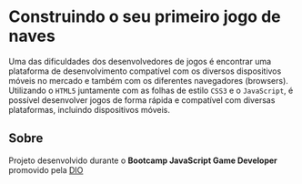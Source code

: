 # Construindo o seu primeiro jogo de naves
Uma das dificuldades dos desenvolvedores de jogos é encontrar uma plataforma de desenvolvimento compatível com os diversos dispositivos móveis no mercado e também com os diferentes navegadores (browsers). 
Utilizando o `HTML5` juntamente com as folhas de estilo `CSS3` e o `JavaScript`, é possível desenvolver jogos de forma rápida e compatível com diversas plataformas, incluindo dispositivos móveis.

## Sobre
Projeto desenvolvido durante o **Bootcamp JavaScript Game Developer** promovido pela [DIO](https://web.digitalinnovation.one/home) 
